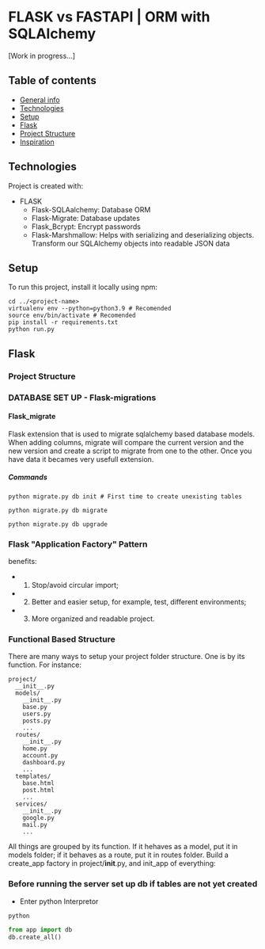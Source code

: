 # FLASK vs FASTAPI | ORM with SQLAlchemy
[Work in progress...]


## Table of contents
* [General info](#general-info)
* [Technologies](#technologies)
* [Setup](#setup)
* [Flask](#flask)
* [Project Structure](#project-structure)
* [Inspiration](#inspiration)


## Technologies
Project is created with:
* FLASK
  * Flask-SQLAalchemy: Database ORM
  * Flask-Migrate: Database updates
  * Flask_Bcrypt: Encrypt passwords
  * Flask-Marshmallow: Helps with serializing and deserializing objects. Transform our SQLAlchemy objects into readable JSON data

## Setup
To run this project, install it locally using npm:

```
cd ../<project-name>
virtualenv env --python=python3.9 # Recomended
source env/bin/activate # Recomended
pip install -r requirements.txt
python run.py
```

## Flask

### Project Structure

### DATABASE SET UP - Flask-migrations

#### Flask_migrate
Flask extension that is used to migrate sqlalchemy based database models. When adding columns, migrate will compare the current version and the new version and create a script to migrate from one to the other.
Once you have data it becames very usefull extension.

##### Commands
```
python migrate.py db init # First time to create unexisting tables
```
```
python migrate.py db migrate
```
```
python migrate.py db upgrade
```


### Flask "Application Factory" Pattern

benefits:
* 1. Stop/avoid circular import;
* 2. Better and easier setup, for example, test, different environments;
* 3. More organized and readable project.


### Functional Based Structure

There are many ways to setup your project folder structure. One is by its function. For instance:
```
project/
  __init__.py
  models/
    __init__.py
    base.py
    users.py
    posts.py
    ...
  routes/
    __init__.py
    home.py
    account.py
    dashboard.py
    ...
  templates/
    base.html
    post.html
    ...
  services/
    __init__.py
    google.py
    mail.py
    ...

```

All things are grouped by its function. If it hehaves as a model, put it in models folder; if it behaves as a route, put it in routes folder. Build a create_app factory in project/__init__.py, and init_app of everything:


### Before running the server set up db if tables are not yet created

* Enter python Interpretor
```
python
```

```python
from app import db
db.create_all()
```
